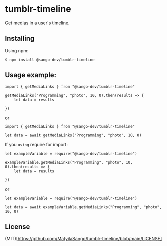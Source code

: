 # tumblr-timeline
Get medias in a user's timeline.

## Installing

Using npm:

`$ npm install @sango-dev/tumblr-timeline`

## Usage example:

```
import { getMediaLinks } from "@sango-dev/tumblr-timeline"

getMediaLinks("Programming", "photo", 10, 0).then(results => {
    let data = results

})
```
or

```
import { getMediaLinks } from "@sango-dev/tumblr-timeline"

let data = await getMediaLinks("Programming", "photo", 10, 0)
```

If you `using` require for import:

```
let exampleVariable = require("@sango-dev/tumblr-timeline")

exampleVariable.getMediaLinks("Programming", "photo", 10, 0).then(results => {
    let data = results

})
```
or

```
let exampleVariable = require("@sango-dev/tumblr-timeline")

let data = await exampleVariable.getMediaLinks("Programming", "photo", 10, 0)
```

## License

(MIT)[https://github.com/MatyilaSango/tumblr-timeline/blob/main/LICENSE]
